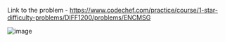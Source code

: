 Link to the problem - https://www.codechef.com/practice/course/1-star-difficulty-problems/DIFF1200/problems/ENCMSG


![image](https://github.com/Haleshot/Competitive-Programming/assets/57552973/506884df-f7c5-4ef2-8a08-552b90bfc267)
